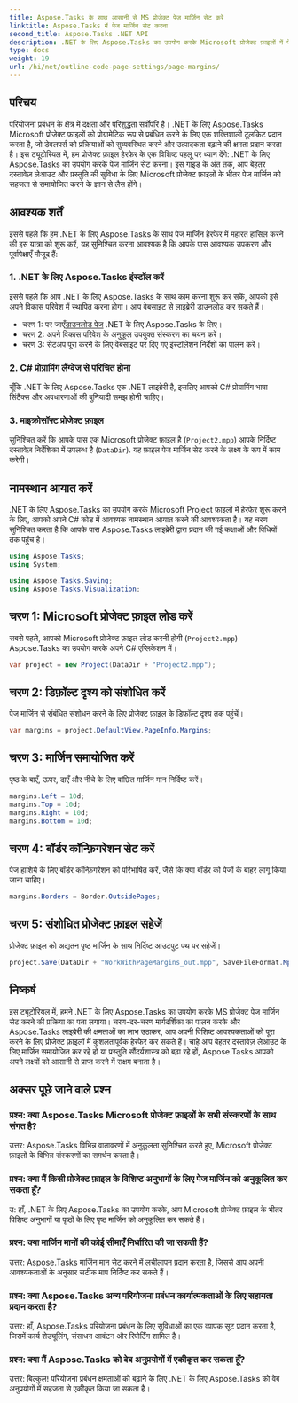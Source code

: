 ```yaml
---
title: Aspose.Tasks के साथ आसानी से MS प्रोजेक्ट पेज मार्जिन सेट करें
linktitle: Aspose.Tasks में पेज मार्जिन सेट करना
second_title: Aspose.Tasks .NET API
description: .NET के लिए Aspose.Tasks का उपयोग करके Microsoft प्रोजेक्ट फ़ाइलों में पेज मार्जिन को समायोजित करना सीखें। दस्तावेज़ लेआउट और प्रस्तुति को आसानी से बढ़ाएं।
type: docs
weight: 19
url: /hi/net/outline-code-page-settings/page-margins/
---
```

## परिचय
परियोजना प्रबंधन के क्षेत्र में दक्षता और परिशुद्धता सर्वोपरि है। .NET के लिए Aspose.Tasks Microsoft प्रोजेक्ट फ़ाइलों को प्रोग्रामेटिक रूप से प्रबंधित करने के लिए एक शक्तिशाली टूलकिट प्रदान करता है, जो डेवलपर्स को प्रक्रियाओं को सुव्यवस्थित करने और उत्पादकता बढ़ाने की क्षमता प्रदान करता है। इस ट्यूटोरियल में, हम प्रोजेक्ट फ़ाइल हेरफेर के एक विशिष्ट पहलू पर ध्यान देंगे: .NET के लिए Aspose.Tasks का उपयोग करके पेज मार्जिन सेट करना। इस गाइड के अंत तक, आप बेहतर दस्तावेज़ लेआउट और प्रस्तुति की सुविधा के लिए Microsoft प्रोजेक्ट फ़ाइलों के भीतर पेज मार्जिन को सहजता से समायोजित करने के ज्ञान से लैस होंगे।
## आवश्यक शर्तें
इससे पहले कि हम .NET के लिए Aspose.Tasks के साथ पेज मार्जिन हेरफेर में महारत हासिल करने की इस यात्रा को शुरू करें, यह सुनिश्चित करना आवश्यक है कि आपके पास आवश्यक उपकरण और पूर्वापेक्षाएँ मौजूद हैं:
### 1. .NET के लिए Aspose.Tasks इंस्टॉल करें
इससे पहले कि आप .NET के लिए Aspose.Tasks के साथ काम करना शुरू कर सकें, आपको इसे अपने विकास परिवेश में स्थापित करना होगा। आप वेबसाइट से लाइब्रेरी डाउनलोड कर सकते हैं।
-  चरण 1: पर जाएँ[डाउनलोड पेज](https://releases.aspose.com/tasks/net/) .NET के लिए Aspose.Tasks के लिए।
- चरण 2: अपने विकास परिवेश के अनुकूल उपयुक्त संस्करण का चयन करें।
- चरण 3: सेटअप पूरा करने के लिए वेबसाइट पर दिए गए इंस्टॉलेशन निर्देशों का पालन करें।
### 2. C# प्रोग्रामिंग लैंग्वेज से परिचित होना
चूँकि .NET के लिए Aspose.Tasks एक .NET लाइब्रेरी है, इसलिए आपको C# प्रोग्रामिंग भाषा सिंटैक्स और अवधारणाओं की बुनियादी समझ होनी चाहिए।
### 3. माइक्रोसॉफ्ट प्रोजेक्ट फ़ाइल
सुनिश्चित करें कि आपके पास एक Microsoft प्रोजेक्ट फ़ाइल है (`Project2.mpp`) आपके निर्दिष्ट दस्तावेज़ निर्देशिका में उपलब्ध है (`DataDir`). यह फ़ाइल पेज मार्जिन सेट करने के लक्ष्य के रूप में काम करेगी।

## नामस्थान आयात करें
.NET के लिए Aspose.Tasks का उपयोग करके Microsoft Project फ़ाइलों में हेरफेर शुरू करने के लिए, आपको अपने C# कोड में आवश्यक नामस्थान आयात करने की आवश्यकता है। यह चरण सुनिश्चित करता है कि आपके पास Aspose.Tasks लाइब्रेरी द्वारा प्रदान की गई कक्षाओं और विधियों तक पहुंच है।

```csharp
using Aspose.Tasks;
using System;

using Aspose.Tasks.Saving;
using Aspose.Tasks.Visualization;
```
## चरण 1: Microsoft प्रोजेक्ट फ़ाइल लोड करें
सबसे पहले, आपको Microsoft प्रोजेक्ट फ़ाइल लोड करनी होगी (`Project2.mpp`) Aspose.Tasks का उपयोग करके अपने C# एप्लिकेशन में।
```csharp
var project = new Project(DataDir + "Project2.mpp");
```
## चरण 2: डिफ़ॉल्ट दृश्य को संशोधित करें
पेज मार्जिन से संबंधित संशोधन करने के लिए प्रोजेक्ट फ़ाइल के डिफ़ॉल्ट दृश्य तक पहुंचें।
```csharp
var margins = project.DefaultView.PageInfo.Margins;
```
## चरण 3: मार्जिन समायोजित करें
पृष्ठ के बाएँ, ऊपर, दाएँ और नीचे के लिए वांछित मार्जिन मान निर्दिष्ट करें।
```csharp
margins.Left = 10d;
margins.Top = 10d;
margins.Right = 10d;
margins.Bottom = 10d;
```
## चरण 4: बॉर्डर कॉन्फ़िगरेशन सेट करें
पेज हाशिये के लिए बॉर्डर कॉन्फ़िगरेशन को परिभाषित करें, जैसे कि क्या बॉर्डर को पेजों के बाहर लागू किया जाना चाहिए।
```csharp
margins.Borders = Border.OutsidePages;
```
## चरण 5: संशोधित प्रोजेक्ट फ़ाइल सहेजें
प्रोजेक्ट फ़ाइल को अद्यतन पृष्ठ मार्जिन के साथ निर्दिष्ट आउटपुट पथ पर सहेजें।
```csharp
project.Save(DataDir + "WorkWithPageMargins_out.mpp", SaveFileFormat.Mpp);
```

## निष्कर्ष
इस ट्यूटोरियल में, हमने .NET के लिए Aspose.Tasks का उपयोग करके MS प्रोजेक्ट पेज मार्जिन सेट करने की प्रक्रिया का पता लगाया। चरण-दर-चरण मार्गदर्शिका का पालन करके और Aspose.Tasks लाइब्रेरी की क्षमताओं का लाभ उठाकर, आप अपनी विशिष्ट आवश्यकताओं को पूरा करने के लिए प्रोजेक्ट फ़ाइलों में कुशलतापूर्वक हेरफेर कर सकते हैं। चाहे आप बेहतर दस्तावेज़ लेआउट के लिए मार्जिन समायोजित कर रहे हों या प्रस्तुति सौंदर्यशास्त्र को बढ़ा रहे हों, Aspose.Tasks आपको अपने लक्ष्यों को आसानी से प्राप्त करने में सक्षम बनाता है।
## अक्सर पूछे जाने वाले प्रश्न
### प्रश्न: क्या Aspose.Tasks Microsoft प्रोजेक्ट फ़ाइलों के सभी संस्करणों के साथ संगत है?
उत्तर: Aspose.Tasks विभिन्न वातावरणों में अनुकूलता सुनिश्चित करते हुए, Microsoft प्रोजेक्ट फ़ाइलों के विभिन्न संस्करणों का समर्थन करता है।
### प्रश्न: क्या मैं किसी प्रोजेक्ट फ़ाइल के विशिष्ट अनुभागों के लिए पेज मार्जिन को अनुकूलित कर सकता हूँ?
उ: हाँ, .NET के लिए Aspose.Tasks का उपयोग करके, आप Microsoft प्रोजेक्ट फ़ाइल के भीतर विशिष्ट अनुभागों या पृष्ठों के लिए पृष्ठ मार्जिन को अनुकूलित कर सकते हैं।
### प्रश्न: क्या मार्जिन मानों की कोई सीमाएँ निर्धारित की जा सकती हैं?
उत्तर: Aspose.Tasks मार्जिन मान सेट करने में लचीलापन प्रदान करता है, जिससे आप अपनी आवश्यकताओं के अनुसार सटीक माप निर्दिष्ट कर सकते हैं।
### प्रश्न: क्या Aspose.Tasks अन्य परियोजना प्रबंधन कार्यात्मकताओं के लिए सहायता प्रदान करता है?
उत्तर: हाँ, Aspose.Tasks परियोजना प्रबंधन के लिए सुविधाओं का एक व्यापक सूट प्रदान करता है, जिसमें कार्य शेड्यूलिंग, संसाधन आवंटन और रिपोर्टिंग शामिल है।
### प्रश्न: क्या मैं Aspose.Tasks को वेब अनुप्रयोगों में एकीकृत कर सकता हूँ?
उत्तर: बिल्कुल! परियोजना प्रबंधन क्षमताओं को बढ़ाने के लिए .NET के लिए Aspose.Tasks को वेब अनुप्रयोगों में सहजता से एकीकृत किया जा सकता है।